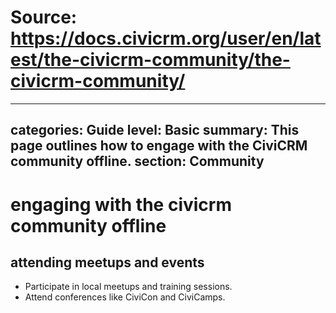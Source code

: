# Source: https://docs.civicrm.org/user/en/latest/the-civicrm-community/the-civicrm-community/

---
categories: Guide
level: Basic
summary: This page outlines how to engage with the CiviCRM community offline.
section: Community
---

# engaging with the civicrm community offline
## attending meetups and events
- Participate in local meetups and training sessions.
- Attend conferences like CiviCon and CiviCamps.